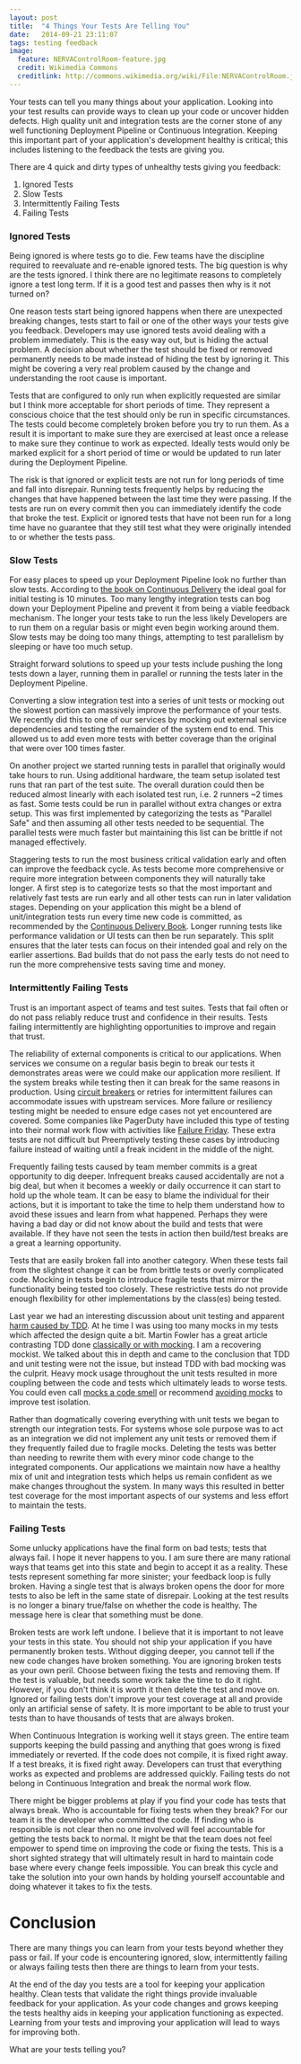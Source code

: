 ```yaml
---
layout: post
title:  "4 Things Your Tests Are Telling You"
date:   2014-09-21 23:11:07
tags: testing feedback
image:
  feature: NERVAControlRoom-feature.jpg
  credit: Wikimedia Commons
  creditlink: http://commons.wikimedia.org/wiki/File:NERVAControlRoom.jpg
---
```


Your tests can tell you many things about your application. Looking into your test
results can provide ways to clean up your code or uncover hidden defects.
High quality unit and integration tests are the corner stone of any well functioning
Deployment Pipeline or Continuous Integration. Keeping this important part of
your application's development healthy is critical; this includes listening to the feedback the tests
are giving you.

There are 4 quick and dirty types of unhealthy tests giving you feedback:

1. Ignored Tests
2. Slow Tests
3. Intermittently Failing Tests
4. Failing Tests

### Ignored Tests

Being ignored is where tests go to die. Few teams have the discipline required
to reevaluate and re-enable ignored tests. The big question is why are the
tests ignored. I think there are no legitimate reasons to completely ignore a
test long term. If it is a good test and passes then why is it not turned on?

One reason tests start being ignored happens when there are unexpected breaking changes, tests
start to fail or one of the other ways your tests give you feedback. Developers
may use ignored tests avoid dealing with a problem immediately. This is the easy
way out, but is hiding the actual problem. A decision about whether the test
should be fixed or removed permanently needs to be made instead of hiding
the test by ignoring it. This might be covering a very real problem caused by
the change and understanding the root cause is important.

Tests that are configured to only run when explicitly requested are similar but
I think more acceptable for short periods of time. They represent a conscious
choice that the test should only be run in specific circumstances. The tests
could become completely broken before you try to run them. As a result it is
important to make sure they are exercised at least once a release to make sure
they continue to work as expected. Ideally tests would only be marked explicit
for a short period of time or would be updated to run later during the
Deployment Pipeline.

The risk is that ignored or explicit tests are not run for long periods of time and fall into
disrepair. Running tests frequently helps by reducing the changes that have
happened between the last time they were passing. If the tests are run on every
commit then you can immediately identify the code that broke the test.
Explicit or ignored tests that have not been run for a long time have no
guarantee that they still test what they were originally intended to or whether
the tests pass.

### Slow Tests

For easy places to speed up your Deployment Pipeline look no further than slow
tests. According to [the book on Continuous Delivery][cd] the ideal goal for
initial testing is 10 minutes. Too many lengthy integration tests can bog down your
Deployment Pipeline and prevent it from being a viable feedback mechanism. The
longer your tests take to run the less likely Developers are to run them on a
regular basis or might even begin working around them. Slow tests may be doing
too many things, attempting to test parallelism by sleeping or have too much
setup.

Straight forward solutions to speed up your tests include pushing the long
tests down a layer, running them in parallel or running the tests later in the
Deployment Pipeline.

Converting a slow integration test into a series of unit tests or mocking out
the slowest portion can massively improve the performance of your tests. We
recently did this to one of our services by mocking out external service
dependencies and testing the remainder
of the system end to end. This allowed us to add even more tests with better coverage
than the original that were over 100 times faster.

On another project we started running tests in parallel that originally would
take hours to run. Using additional hardware, the team setup isolated test runs
that ran part of the test suite. The overall duration could then be reduced
almost linearly with each isolated test run, i.e. 2 runners ~2 times as fast.
Some tests could be run in parallel without extra changes or extra setup. This
was first implemented by categorizing the tests as "Parallel Safe" and then
assuming all other tests needed to be sequential. The parallel tests were much
faster but maintaining this list can be brittle if not managed effectively.

Staggering tests to run the most business critical validation early and often can
improve the feedback cycle. As tests become more comprehensive or require more
integration between components they will naturally take longer. A first step is
to categorize tests so that the most important and relatively fast tests are
run early and all other tests can run in later validation stages. Depending on
your application this might be a blend of unit/integration tests run every time
new code is committed, as
recommended by the [Continuous Delivery Book][cd]. Longer running tests like
performance validation or UI tests can then be run separately. This split
ensures that the later tests can focus on their intended goal and rely on the
earlier assertions. Bad builds that do not pass the early tests do not need to
run the more comprehensive tests saving time and money.

### Intermittently Failing Tests

Trust is an important aspect of teams and test suites. Tests that fail often
or do not pass reliably reduce trust and confidence in their results.
Tests failing intermittently are highlighting opportunities to improve and
regain that trust.

The reliability of external components is critical to our applications. When
services we consume on a regular basis begin to break our tests it demonstrates
areas were we could make our application more resilient. If the system breaks
while testing then it can break for the same reasons in production. Using
[circuit breakers][breaker] or retries for intermittent failures can
accommodate issues with upstream services. More failure or resiliency testing
might be needed to ensure edge cases not yet encountered are covered. Some companies like
PagerDuty have included this type of testing into their normal work flow with
activities like [Failure Friday][failure]. These extra tests are not difficult but
Preemptively testing these cases by introducing failure instead of waiting
until a freak incident in the middle of the night.

Frequently failing tests caused by team member commits is a great opportunity
to dig deeper. Infrequent breaks caused accidentally are not a big deal,
but when it becomes a weekly or daily occurrence it can start to hold up the
whole team. It can be easy to blame the individual for their actions, but it is
important to take
the time to help them understand how to avoid these issues and learn from what
happened. Perhaps they were having a bad day or did not know about the build
and tests that were available. If they have not seen the tests in action then
build/test breaks are a great a learning opportunity.

Tests that are easily broken fall into another category. When these tests fail
from the slightest change it can be from brittle tests or overly complicated
code. Mocking in tests begin to introduce fragile tests that mirror the
functionality being tested too closely.
These restrictive tests do not provide enough flexibility for other
implementations by the class(es) being tested.

Last year we had an interesting discussion about unit testing and apparent
[harm caused by TDD][harm]. At he time I was using too many mocks in my tests
which affected the design quite a bit. Martin Fowler has a great article
contrasting TDD done [classically or with mocking][mockist]. I am a recovering
mockist. We talked about this in depth and came to the conclusion that TDD and
unit testing were not the issue, but instead TDD with bad mocking was the
culprit. Heavy mock usage throughout the unit tests resulted in more
coupling between the code and tests which ultimately leads to worse tests. You
could even call [mocks a code smell][mocks-smell] or recommend [avoiding mocks][avoiding-mocks]
to improve test isolation.

Rather than dogmatically covering everything with unit tests we began to
strength our integration tests. For systems whose sole purpose was to act
as an integration we did not implement any unit tests or removed them if they
frequently failed due to fragile mocks. Deleting the tests was better than
needing to rewrite them with every minor code change to the integrated
components. Our applications we maintain now have a healthy mix of unit and
integration tests which helps us remain confident as we make changes throughout
the system. In many ways this resulted in better test coverage for the most
important aspects of our systems and less effort to maintain the tests.

### Failing Tests

Some unlucky applications have the final form on bad tests; tests that always
fail. I hope it never happens to you. I am sure there are many rational ways
that teams get into this state and begin to accept it as a reality. These tests
represent something far more sinister; your feedback loop is fully broken. Having a
single test that is always broken opens the door for more tests to also be left
in the same state of disrepair. Looking at the test results is no longer a
binary true/false on whether the code is healthy. The message here is clear
that something must be done.

Broken tests are work left undone. I believe that it is important to not leave
your tests in this state. You should not ship your application if you have
permanently broken tests. Without digging deeper, you cannot tell if the new
code changes have broken something. You are ignoring broken tests as your own
peril. Choose between fixing the tests and removing them. If the test is
valuable, but needs some work take the time to do it right. However, if you
don't think it is worth it then delete the test and move on. Ignored or failing
tests don't improve your test coverage at all and provide only an artificial
sense of safety. It is more important to be able to trust your tests than to
have thousands of tests that are always broken.

When Continuous Integration is working well it stays green. The entire team
supports keeping the build passing and anything that goes wrong is fixed
immediately or reverted. If the code does not compile, it is fixed right away.
If a test breaks, it is fixed right away. Developers can trust that everything
works as expected and problems are addressed quickly. Failing tests do not
belong in Continuous Integration and break the normal work flow.

There might be bigger problems at play if you find your code has tests that
always break. Who is accountable for fixing tests when they break? For our team
it is the developer who committed the code. If finding who is responsible is
not clear then no one involved will feel accountable for getting the tests back
to normal. It might be that the team does not feel empower to spend time on
improving the code or fixing the tests. This is a short sighted strategy that
will ultimately result in hard to maintain code base where every change feels
impossible. You can break this cycle and take the solution into your own hands
by holding yourself accountable and doing whatever it takes to fix the tests.

Conclusion
===============================================================================

There are many things you can learn from your tests beyond whether they pass or
fail. If your code is encountering ignored, slow, intermittently
failing or always failing tests then there are things to learn from your tests.

At the end of the day you tests are a tool for keeping your application
healthy. Clean tests that validate the right things provide invaluable feedback for
your application. As your code changes and grows keeping the tests healthy aids in
keeping your application functioning as expected. Learning from your tests and
improving your application will lead to ways for improving both.

What are your tests telling you?

[cd]: http://www.amazon.com/Continuous-Delivery-Deployment-Automation-Addison-Wesley-ebook/dp/B003YMNVC0/
[breaker]: http://techblog.netflix.com/2011/12/making-netflix-api-more-resilient.html
[failure]: http://www.pagerduty.com/blog/failure-friday-at-pagerduty/
[harm]: http://david.heinemeierhansson.com/2014/test-induced-design-damage.html
[mockist]: http://martinfowler.com/articles/mocksArentStubs.html
[avoiding-mocks]: https://www.destroyallsoftware.com/blog/2014/test-isolation-is-about-avoiding-mocks
[mocks-smell]: http://devblog.avdi.org/2011/09/06/making-a-mockery-of-tdd/
